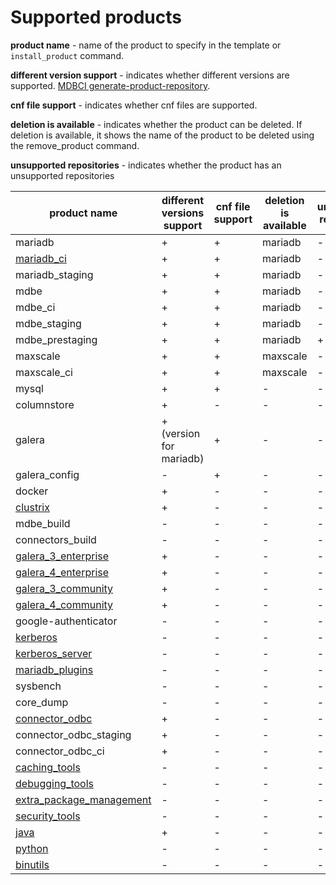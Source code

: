 # Supported products

__product name__ - name of the product to specify in the template or `install_product` command.

__different version support__ - indicates whether different versions are supported.
[MDBCI generate-product-repository](../commands/generate-product-repositories.md).

__cnf file support__ - indicates whether cnf files are supported.

__deletion is available__ - indicates whether the product can be deleted. If deletion is available, it shows the name of the product to be deleted using the remove_product command.

__unsupported repositories__ - indicates whether the product has an unsupported repositories

product name | different versions support | cnf file support | deletion is available | unsupported repositories
--- | --- | --- | --- | ---
mariadb | + | + | mariadb | -
[mariadb_ci](../../detailed_topics/using_mariadb_from_ci_server.md) | + | + | mariadb | -
mariadb_staging | + | + | mariadb | -
mdbe | + | + | mariadb | -
mdbe_ci | + | + | mariadb | -
mdbe_staging | + | + | mariadb | -
mdbe_prestaging | + | + | mariadb | +
maxscale | + | + | maxscale | -
maxscale_ci | + | + | maxscale | -
mysql | + | + | - | -
columnstore | + | - | - | -
galera | + (version for mariadb) | + | - | -
galera_config | - | + | - | -
docker | + | - | - | -
[clustrix](using_clustrix_product.md) | + | - | - | -
mdbe_build | - | - | - | -
connectors_build | - | - | - | -
[galera_3_enterprise](using_galera_products.md) | + | - | - | -
[galera_4_enterprise](using_galera_products.md) | + | - | - | -
[galera_3_community](using_galera_products.md) | + | - | - | -
[galera_4_community](using_galera_products.md) | + | - | - | -
google-authenticator | - | - | - | -
[kerberos](using_kerberos_product.md) | - | - | - | -
[kerberos_server](using_kerberos_product.md) | - | - | - | -
[mariadb_plugins](mdbe_pugins.md) | - | - | - | -
sysbench | - | - | - | - |
core_dump | - | - | - | - |
[connector_odbc](https://mariadb.com/kb/en/mariadb-connector-odbc/) | + | - | - | - |
connector_odbc_staging | + | - | - | - |
connector_odbc_ci | + | - | - | - |
[caching_tools](additional_products_for_maxscale_test.md) | - | - | - | - |
[debugging_tools](additional_products_for_maxscale_test.md) | - | - | - | - |
[extra_package_management](additional_products_for_maxscale_test.md) | - | - | - | - |
[security_tools](additional_products_for_maxscale_test.md) | - | - | - | - |
[java](additional_products_for_maxscale_test.md) | + | - | - | - |
[python](additional_products_for_maxscale_test.md) | - | - | - | - |
[binutils](additional_products_for_maxscale_test.md) | - | - | - | - |
